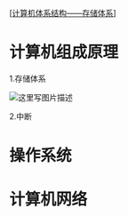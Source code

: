 [[计算机体系结构——存储体系](https://blog.csdn.net/iwainfo/article/details/216228)]



# 计算机组成原理

1.存储体系

![这里写图片描述](https://imgconvert.csdnimg.cn/aHR0cDovL2ltZy5ibG9nLmNzZG4ubmV0LzIwMTcwNDI5MTAyNDA0NjI1?x-oss-process=image/format,png)

2.中断



# 操作系统

# 计算机网络

# 